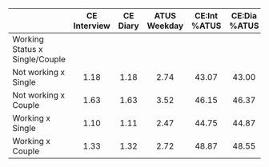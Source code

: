 
|                      | CE<br>Interview |  CE<br>Diary | ATUS<br>Weekday | CE:Int<br>%ATUS | CE:Dia<br>%ATUS |
| -------------------- | :----------: | :----------: | :----------: | :----------: | :----------: |
| Working Status x Single/Couple |              |              |              |              |              |
| Not working x Single |         1.18 |         1.18 |         2.74 |        43.07 |        43.00 |
| Not working x Couple |         1.63 |         1.63 |         3.52 |        46.15 |        46.37 |
| Working x Single     |         1.10 |         1.11 |         2.47 |        44.75 |        44.87 |
| Working x Couple     |         1.33 |         1.32 |         2.72 |        48.87 |        48.55 |

